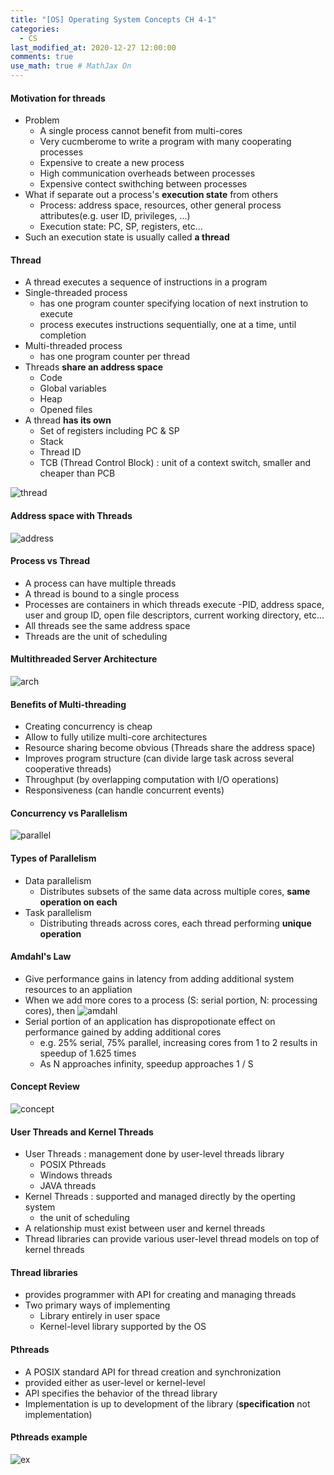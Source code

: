 ```yaml
---
title: "[OS] Operating System Concepts CH 4-1"
categories: 
  - CS
last_modified_at: 2020-12-27 12:00:00
comments: true
use_math: true # MathJax On
---
```


#### Motivation for threads
- Problem
  - A single process cannot benefit from multi-cores
  - Very cucmberome to write a program with many cooperating processes
  - Expensive to create a new process
  - High communication overheads between processes
  - Expensive contect swithching between processes
- What if separate out a process's **execution state** from others
  - Process: address space, resources, other general process attributes(e.g. user ID, privileges, ...)
  - Execution state: PC, SP, registers, etc...
- Such an execution state is usually called **a thread**

#### Thread
- A thread executes a sequence of instructions in a program
- Single-threaded process
  - has one program counter specifying location of next instrution to execute
  - process executes instructions sequentially, one at a time, until completion
- Multi-threaded process
  - has one program counter per thread
- Threads **share an address space**
  - Code
  - Global variables
  - Heap
  - Opened files
- A thread **has its own**
  - Set of registers including PC & SP
  - Stack
  - Thread ID
  - TCB (Thread Control Block) : unit of a context switch, smaller and cheaper than PCB

![thread](https://user-images.githubusercontent.com/62474292/103384596-51f30700-4b3a-11eb-89f3-e54cc1156830.JPG)

#### Address space with Threads
![address](https://user-images.githubusercontent.com/62474292/103384671-97173900-4b3a-11eb-8bbd-5fea18f5821d.JPG)

#### Process vs Thread
- A process can have multiple threads
- A thread is bound to a single process
- Processes are containers in which threads execute
  -PID, address space, user and group ID, open file descriptors, current working directory, etc...
- All threads see the same address space
- Threads are the unit of scheduling

#### Multithreaded Server Architecture
![arch](https://user-images.githubusercontent.com/62474292/103385000-f0cc3300-4b3b-11eb-9c61-774f701f2ab2.JPG)

#### Benefits of Multi-threading
- Creating concurrency is cheap
- Allow to fully utilize multi-core architectures
- Resource sharing become obvious (Threads share the address space)
- Improves program structure (can divide large task across several cooperative threads)
- Throughput (by overlapping computation with I/O operations)
- Responsiveness (can handle concurrent events)

#### Concurrency vs Parallelism
![parallel](https://user-images.githubusercontent.com/62474292/103385495-0f332e00-4b3e-11eb-8b52-3246eda21651.JPG)

#### Types of Parallelism
- Data parallelism
  - Distributes subsets of the same data across multiple cores, **same operation on each**
- Task parallelism
  - Distributing threads across cores, each thread performing **unique operation**


#### Amdahl's Law
- Give performance gains in latency from adding additional system resources to an appliation
- When we add more cores to a process (S: serial portion, N: processing cores), then
![amdahl](https://user-images.githubusercontent.com/62474292/103390404-9e990b00-4b57-11eb-8955-7f1c2cca0b20.JPG)
- Serial portion of an application has dispropotionate effect on performance gained by adding additional cores
  - e.g. 25% serial, 75% parallel, increasing cores from 1 to 2 results in speedup of 1.625 times
  - As N approaches infinity, speedup approaches 1 / S

#### Concept Review
![concept](https://user-images.githubusercontent.com/62474292/103390405-9fca3800-4b57-11eb-8aba-e12a5f1b9a98.png)  

#### User Threads and Kernel Threads
- User Threads : management done by user-level threads library
  - POSIX Pthreads
  - Windows threads
  - JAVA threads
- Kernel Threads : supported and managed directly by the operting system
  - the unit of scheduling
- A relationship must exist between user and kernel threads
- Thread libraries can provide various user-level thread models on top of kernel threads

#### Thread libraries
- provides programmer with API for creating and managing threads
- Two primary ways of implementing
  - Library entirely in user space
  - Kernel-level library supported by the OS
  
#### Pthreads
- A POSIX standard API for thread creation and synchronization
- provided either as user-level or kernel-level
- API specifies the behavior of the thread library
- Implementation is up to development of the library (**specification** not implementation)

#### Pthreads example
![ex](https://user-images.githubusercontent.com/62474292/103489864-fa66db00-4e5a-11eb-8351-2e2b4b5e3cfd.JPG)

 


